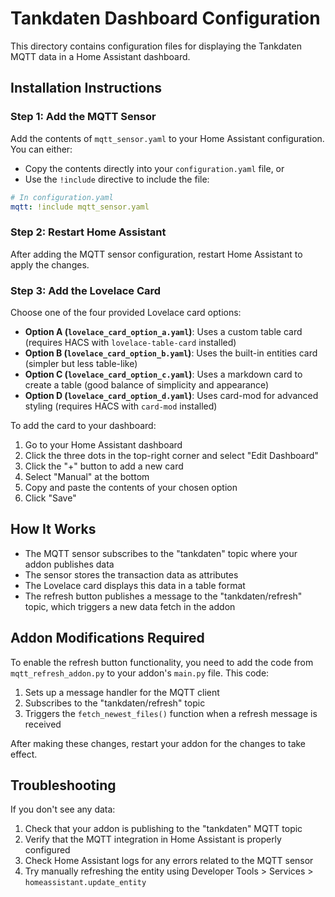 # Tankdaten Dashboard Configuration

This directory contains configuration files for displaying the Tankdaten MQTT data in a Home Assistant dashboard.

## Installation Instructions

### Step 1: Add the MQTT Sensor

Add the contents of `mqtt_sensor.yaml` to your Home Assistant configuration. You can either:

- Copy the contents directly into your `configuration.yaml` file, or
- Use the `!include` directive to include the file:

```yaml
# In configuration.yaml
mqtt: !include mqtt_sensor.yaml
```

### Step 2: Restart Home Assistant

After adding the MQTT sensor configuration, restart Home Assistant to apply the changes.

### Step 3: Add the Lovelace Card

Choose one of the four provided Lovelace card options:

- **Option A (`lovelace_card_option_a.yaml`)**: Uses a custom table card (requires HACS with `lovelace-table-card` installed)
- **Option B (`lovelace_card_option_b.yaml`)**: Uses the built-in entities card (simpler but less table-like)
- **Option C (`lovelace_card_option_c.yaml`)**: Uses a markdown card to create a table (good balance of simplicity and appearance)
- **Option D (`lovelace_card_option_d.yaml`)**: Uses card-mod for advanced styling (requires HACS with `card-mod` installed)

To add the card to your dashboard:

1. Go to your Home Assistant dashboard
2. Click the three dots in the top-right corner and select "Edit Dashboard"
3. Click the "+" button to add a new card
4. Select "Manual" at the bottom
5. Copy and paste the contents of your chosen option
6. Click "Save"

## How It Works

- The MQTT sensor subscribes to the "tankdaten" topic where your addon publishes data
- The sensor stores the transaction data as attributes
- The Lovelace card displays this data in a table format
- The refresh button publishes a message to the "tankdaten/refresh" topic, which triggers a new data fetch in the addon

## Addon Modifications Required

To enable the refresh button functionality, you need to add the code from `mqtt_refresh_addon.py` to your addon's `main.py` file. This code:

1. Sets up a message handler for the MQTT client
2. Subscribes to the "tankdaten/refresh" topic
3. Triggers the `fetch_newest_files()` function when a refresh message is received

After making these changes, restart your addon for the changes to take effect.

## Troubleshooting

If you don't see any data:

1. Check that your addon is publishing to the "tankdaten" MQTT topic
2. Verify that the MQTT integration in Home Assistant is properly configured
3. Check Home Assistant logs for any errors related to the MQTT sensor
4. Try manually refreshing the entity using Developer Tools > Services > `homeassistant.update_entity`
